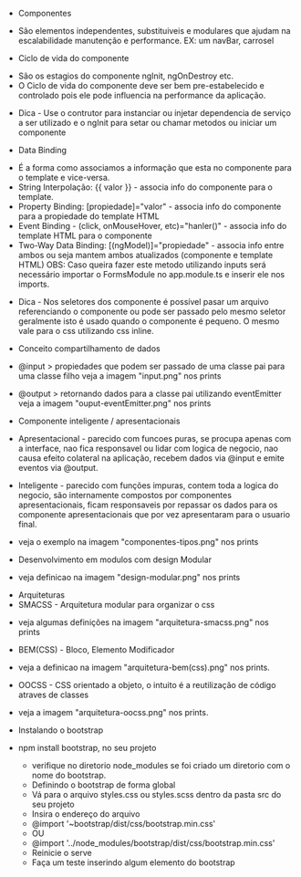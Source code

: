 * Componentes
- São elementos independentes, substituiveis e modulares que ajudam na escalabilidade manutenção e performance.
EX: um navBar, carrosel

* Ciclo de vida do componente
- São os estagios do componente ngInit, ngOnDestroy etc.
- O Ciclo de vida do componente deve ser bem pre-estabelecido e controlado pois ele pode influencia na performance da aplicação.

* Dica - Use o contrutor para instanciar ou injetar dependencia de serviço a ser utilizado e o ngInit para setar ou chamar metodos ou iniciar um componente

* Data Binding 
- É a forma como associamos a informação que esta no componente para o template e vice-versa.
- String Interpolação: {{ valor }} - associa info do componente para o template.
- Property Binding: [propiedade]="valor" - associa info do componente para a propiedade do template HTML
- Event Binding - (click, onMouseHover, etc)="hanler()" - associa info do template HTML para o componente
- Two-Way Data Binding: [(ngModel)]="propiedade" - associa info entre ambos ou seja mantem ambos atualizados (componente e template HTML)
OBS: Caso queira fazer este metodo utilizando inputs será necessário importar o FormsModule no app.module.ts e inserir ele nos imports.

* Dica - Nos seletores dos componente é possível pasar um arquivo referenciando o componente ou pode ser passado pelo mesmo seletor geralmente isto é usado quando o componente é pequeno. O mesmo vale para o css utilizando css inline.

* Conceito compartilhamento de dados
- @input > propiedades que podem ser passado de uma classe pai para uma classe filho veja a imagem "input.png" nos prints

- @output > retornando dados para a classe pai utilizando eventEmitter veja a imagem "ouput-eventEmitter.png" nos prints

* Componente inteligente / apresentacionais
* Apresentacional - parecido com funcoes puras, se procupa apenas com a interface, nao fica responsavel ou lidar com logica de negocio, nao causa efeito colateral na aplicação, recebem dados via @input e emite eventos via @output.

* Inteligente - parecido com funções impuras, contem toda a logica do negocio, são internamente compostos por componentes apresentacionais, ficam responsaveis por repassar os dados para os componente apresentacionais que por vez apresentaram para o usuario final.

- veja o exemplo na imagem "componentes-tipos.png" nos prints

* Desenvolvimento em modulos com design Modular
- veja definicao na imagem "design-modular.png" nos prints

* Arquiteturas 
* SMACSS - Arquitetura modular para organizar o css 
- veja algumas definições na imagem "arquitetura-smacss.png" nos prints

* BEM(CSS) - Bloco, Elemento Modificador 
- veja a definicao na imagem "arquitetura-bem(css).png" nos prints.

* OOCSS - CSS orientado a objeto, o intuito é a reutilização de código atraves de classes
- veja a imagem "arquitetura-oocss.png" nos prints.

* Instalando o bootstrap
- npm install bootstrap, no seu projeto 
    - verifique no diretorio node_modules se foi criado um diretorio com o nome do bootstrap.

    * Definindo o bootstrap de forma global
    - Vá para o arquivo styles.css ou styles.scss dentro da pasta src do seu projeto
    - Insira o endereço do arquivo 
    - @import '~bootstrap/dist/css/bootstrap.min.css'
    - OU
    - @import '../node_modules/bootstrap/dist/css/bootstrap.min.css'
    - Reinicie o serve
    - Faça um teste inserindo algum elemento do bootstrap




